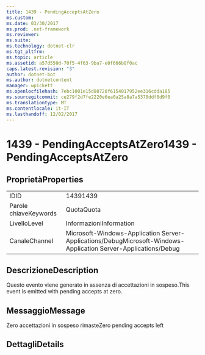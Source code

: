 ```yaml
---
title: 1439 - PendingAcceptsAtZero
ms.custom: 
ms.date: 03/30/2017
ms.prod: .net-framework
ms.reviewer: 
ms.suite: 
ms.technology: dotnet-clr
ms.tgt_pltfrm: 
ms.topic: article
ms.assetid: a57d550d-70f5-4f63-9ba7-e0f666b8f0ac
caps.latest.revision: "3"
author: dotnet-bot
ms.author: dotnetcontent
manager: wpickett
ms.openlocfilehash: 7ebc1001e15d80728f6154017952ee316cdda185
ms.sourcegitcommit: ce279f2d7fe2220e6ea0a25a8a7a5370ddf8d9f0
ms.translationtype: MT
ms.contentlocale: it-IT
ms.lasthandoff: 12/02/2017
---
```

# <a name="1439---pendingacceptsatzero"></a><span data-ttu-id="27a02-102">1439 - PendingAcceptsAtZero</span><span class="sxs-lookup"><span data-stu-id="27a02-102">1439 - PendingAcceptsAtZero</span></span>
## <a name="properties"></a><span data-ttu-id="27a02-103">Proprietà</span><span class="sxs-lookup"><span data-stu-id="27a02-103">Properties</span></span>  
  
|||  
|-|-|  
|<span data-ttu-id="27a02-104">ID</span><span class="sxs-lookup"><span data-stu-id="27a02-104">ID</span></span>|<span data-ttu-id="27a02-105">1439</span><span class="sxs-lookup"><span data-stu-id="27a02-105">1439</span></span>|  
|<span data-ttu-id="27a02-106">Parole chiave</span><span class="sxs-lookup"><span data-stu-id="27a02-106">Keywords</span></span>|<span data-ttu-id="27a02-107">Quota</span><span class="sxs-lookup"><span data-stu-id="27a02-107">Quota</span></span>|  
|<span data-ttu-id="27a02-108">Livello</span><span class="sxs-lookup"><span data-stu-id="27a02-108">Level</span></span>|<span data-ttu-id="27a02-109">Informazioni</span><span class="sxs-lookup"><span data-stu-id="27a02-109">Information</span></span>|  
|<span data-ttu-id="27a02-110">Canale</span><span class="sxs-lookup"><span data-stu-id="27a02-110">Channel</span></span>|<span data-ttu-id="27a02-111">Microsoft-Windows-Application Server-Applications/Debug</span><span class="sxs-lookup"><span data-stu-id="27a02-111">Microsoft-Windows-Application Server-Applications/Debug</span></span>|  
  
## <a name="description"></a><span data-ttu-id="27a02-112">Descrizione</span><span class="sxs-lookup"><span data-stu-id="27a02-112">Description</span></span>  
 <span data-ttu-id="27a02-113">Questo evento viene generato in assenza di accettazioni in sospeso.</span><span class="sxs-lookup"><span data-stu-id="27a02-113">This event is emitted with pending accepts at zero.</span></span>  
  
## <a name="message"></a><span data-ttu-id="27a02-114">Messaggio</span><span class="sxs-lookup"><span data-stu-id="27a02-114">Message</span></span>  
 <span data-ttu-id="27a02-115">Zero accettazioni in sospeso rimaste</span><span class="sxs-lookup"><span data-stu-id="27a02-115">Zero pending accepts left</span></span>  
  
## <a name="details"></a><span data-ttu-id="27a02-116">Dettagli</span><span class="sxs-lookup"><span data-stu-id="27a02-116">Details</span></span>
